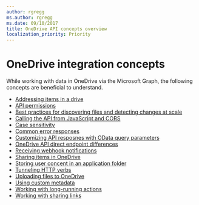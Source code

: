 ```yaml
---
author: rgregg
ms.author: rgregg
ms.date: 09/10/2017
title: OneDrive API concepts overview
localization_priority: Priority
---
```

# OneDrive integration concepts

While working with data in OneDrive via the Microsoft Graph, the following concepts are beneficial to understand.

* [Addressing items in a drive](addressing-driveitems.md)
* [API permissions](permissions_reference.md)
* [Best practices for discovering files and detecting changes at scale](scan-guidance.md)
* [Calling the API from JavaScript and CORS](working-with-cors.md)
* [Case sensitivity](case-sensitivity.md)
* [Common error responses](errors.md)
* [Customizing API resposnes with OData query parameters](optional-query-parameters.md)
* [OneDrive API direct endpoint differences](direct-endpoint-differences.md)
* [Receiving webhook notifications](using-webhooks.md)
* [Sharing items in OneDrive](sharing.md)
* [Storing user concent in an application folder](special-folders-appfolder.md)
* [Tunneling HTTP verbs](http-verb-tunneling.md)
* [Uploading files to OneDrive](upload.md)
* [Using custom metadata](custom-metadata-facets.md)
* [Working with long-running actions](long-running-actions.md)
* [Working with sharing links](using-sharing-links.md)


<!-- {
  "type": "#page.annotation",
  "description": "Learn about the concepts necessary to work with OneDrive items",
  "section": "documentation",
  "tocPath": "REST APIs/Concepts"
} -->
